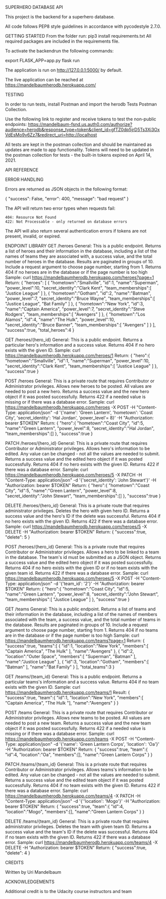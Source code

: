 SUPERHERO DATABASE API

This project is the backend for a superhero database.

All code follows PEP8 style guidelines in accordance with pycodestyle 2.7.0.

GETTING STARTED
From the folder run:
pip3 install requirements.txt 
All required packages are included in the requirements file. 

To activate the backendrun the following commands:

export FLASK_APP=app.py
flask run

The application is run on http://127.0.0.1:5000/ by default.

The live application can be reached at https://mandelbaumherodb.herokuapp.com/

TESTING

In order to run tests, install Postman and import the herodb Tests Postman Collection.

Use the following link to register and receive tokens to test the non-public endpoints:
https://mandelbaum-fsnd.us.auth0.com/authorize?audience=herodb&response_type=token&client_id=gfTZ0dp5jrD5Ts3Xi3OxVdEsMo9v6Zz7&redirect_uri=http://localhost

All tests are kept in the postman collection and should be maintained as updates are made to app functionality.  Tokens will need to be updated in the postman collection for tests - the built-in tokens expired on April 14, 2021.

API REFERENCE

ERROR HANDLING

Errors are returned as JSON objects in the following format:

{
    "success": False, 
    "error": 400,
    "message": "bad request"
}

The API will return two error types when requests fail:

    404: Resource Not Found 
    422: Not Processable - only returned on database errors

The API will also return several authentication errors if tokens are not present, invalid, or expired.

ENDPOINT LIBRARY
GET /heroes
General:  This is a public endpoint.  Returns a list of heroes and their information in the database, including a list of the names of teams they are associated with, a success value, and the total number of heroes in the database.
Results are paginated in groups of 10. Include a request argument to choose page number, starting from 1.  Returns 404 if no heroes are in the database or if the page number is too high
Sample:  curl https://mandelbaumherodb.herokuapp.com/heroes?page=1
Return: 
{
    "heroes": [
        {
            "hometown":"Smallville",
            "id":1,
            "name":"Superman",
            "power_level":10,
            "secret_identity":"Clark Kent",
            "team_memberships":[
                "Justice League"
            ]
        },
        {
            "hometown":"Gotham",
            "id":2,
            "name":"Batman",
            "power_level":7,
            "secret_identity":"Bruce Wayne",
            "team_memberships":[
                "Justice League",
                "Bat Family"
            ]
        },
        {
            "hometown":"New York",
            "id":3,
            "name":"Captain America",
            "power_level":7,
            "secret_identity":"Steve Rodgers",
            "team_memberships":[
                "Avengers"
            ]
        },
        {
            "hometown":"Los Alamos",
            "id":4,
            "name":"The Hulk",
            "power_level":10,
            "secret_identity":"Bruce Banner",
            "team_memberships":[
                "Avengers"
            ]
        }
    ],
    "success":true,
    "total_heroes":4
}

GET /heroes/{hero_id}
General:  This is a public endpoint.  Returns a particular hero's information and a success value.
Returns 404 if no hero exists with the given ID.
Sample:  curl https://mandelbaumherodb.herokuapp.com/heroes/1
Return:
{
    "hero":{
        "hometown":"Smallville",
        "id":1,
        "name":"Superman",
        "power_level":10,
        "secret_identity":"Clark Kent",
        "team_memberships":[
            "Justice League"
        ]
    },
    "success":true
}

POST /heroes
General:  This is a private route that requires Contributor or Administrator privileges.  Allows new heroes to be posted.  All values are needed to post a new hero.  Returns a success value and the new hero object if it was posted successfully.
Returns 422 if a needed value is missing or if there was a database error.
Sample:  curl https://mandelbaumherodb.herokuapp.com/heroes -X POST -H "Content-Type: application/json" -d '{'name': 'Green Lantern', 'hometown': 'Coast City', 'secret_identity': 'Hal Jordan', 'power_level'= 8}' -H "Authorization: bearer $TOKEN"
Return:
{
    "hero":{
        "hometown":"Coast City",
        "id":5,
        "name":"Green Lantern",
        "power_level":8,
        "secret_identity":"Hal Jordan",
        "team_memberships":[]
    },
    "success":true
}

PATCH /heroes/{hero_id}
General:  This is a private route that requires Contributor or Administrator privileges.  Allows hero's information to be edited.  Any value can be changed - not all the values are needed to submit.  Returns a success value and the edited hero object if it was posted successfully.
Returns 404 if no hero exists with the given ID.
Returns 422 if there was a database error.
Sample:  curl https://mandelbaumherodb.herokuapp.com/heroes/5 -X PATCH -H "Content-Type: application/json" -d '{'secret_identity': 'John Stewart'}' -H "Authorization: bearer $TOKEN"
Return:
{
    "hero":{
        "hometown":"Coast City",
        "id":5,
        "name":"Green Lantern",
        "power_level":8,
        "secret_identity":"John Stewart",
        "team_memberships":[]
    },
    "success":true
}

DELETE /heroes/{hero_id}
General:  This is a private route that requires administrator privileges.  Deletes the hero with given hero ID.  Returns a success value and the hero's ID if the delete was successful.
Returns 404 if no hero exists with the given ID.
Returns 422 if there was a database error.
Sample: curl https://mandelbaumherodb.herokuapp.com/heroes/5 -X DELETE -H "Authorization: bearer $TOKEN"
Return:
{
    "success":true,
    "delete": 5
}

POST /heroes/{hero_id}
General:  This is a private route that requires Contributor or Administrator privileges.  Allows a hero to be linked to a team in the database. The team's id must be submitted as a JSON object.  Returns a success value and the edited hero object if it was posted successfully.
Returns 404 if no hero exists with the given ID or if no team exists with the given team id.
Returns 422 if there was a database error. 
Sample:  curl https://mandelbaumherodb.herokuapp.com/heroes/5 -X POST -H "Content-Type: application/json" -d '{'team_id': '2'}' -H "Authorization: bearer $TOKEN"
Return:
{
    "hero":{
        "hometown":"Coast City",
        "id":5,
        "name":"Green Lantern",
        "power_level":8,
        "secret_identity":"John Stewart",
        "team_memberships":[
            "Justice League"
        ]
    },
    "success":true
}

GET /teams
General:  This is a public endpoint.  Returns a list of teams and their information in the database, including a list of the names of members associated with the team, a success value, and the total number of teams in the database.
Results are paginated in groups of 10. Include a request argument to choose page number, starting from 1.  Returns 404 if no teams are in the database or if the page number is too high
Sample:  curl https://mandelbaumherodb.herokuapp.com/teams?page=1
Return:
{
    "success":true,
    "teams":[
        {
            "id":1,
            "location":"New York",
            "members":[
                "Captain America",
                "The Hulk"
            ],
            "name":"Avengers"
        },
        {
            "id":2,
            "location":"Outer Space",
            "members":[
                "Superman",
                "Batman"
            ],
            "name":"Justice League"
        },
        {
            "id":3,
            "location":"Gotham",
            "members":[
                "Batman"
            ],
            "name":"Bat Family"
            }
    ],
    "total_teams":3
}

GET /teams/{team_id}
General:  This is a public endpoint.  Returns a particular teams's information and a success value.
Returns 404 if no team exists with the given ID.
Sample:  curl https://mandelbaumherodb.herokuapp.com/teams/1
Result:
{
    "success":true,
    "team":{
        "id":1,
        "location":"New York",
        "members":[
            "Captain America",
            "The Hulk
        "],
        "name":"Avengers"
    }
}

POST /teams
General:  This is a private route that requires Contributor or Administrator privileges.  Allows new teams to be posted.  All values are needed to post a new team.  Returns a success value and the new team object if it was posted successfully.
Returns 422 if a needed value is missing or if there was a database error.
Sample:  curl https://mandelbaumherodb.herokuapp.com/teams -X POST -H "Content-Type: application/json" -d '{'name': 'Green Lantern Corps', 'location': 'Oa'}' -H "Authorization: bearer $TOKEN"
Return:
{
    "success":true,
    "team":{
        "id":4,
        "location":"Oa",
        "members":[],
        "name":"Green Lantern Corps"
    }
}

PATCH /teams/{team_id}
General:  This is a private route that requires Contributor or Administrator privileges.  Allows teams's information to be edited.  Any value can be changed - not all the values are needed to submit.  Returns a success value and the edited team object if it was posted successfully.
Returns 404 if no team exists with the given ID.
Returns 422 if there was a database error.
Sample:  curl https://mandelbaumherodb.herokuapp.com/teams/4 -X PATCH -H "Content-Type: application/json" -d '{''location': 'Mogo'}' -H "Authorization: bearer $TOKEN"
Return:
{
    "success":true,
    "team":{
        "id":4,
        "location":"Mogo",
        "members":[],
        "name":"Green Lantern Corps"
    }
}

DELETE /teams/{team_id}
General:  This is a private route that requires administrator privileges.  Deletes the team with given team ID.  Returns a success value and the team's ID if the delete was successful.
Returns 404 if no team exists with the given ID.
Returns 422 if there was a database error.
Sample: curl https://mandelbaumherodb.herokuapp.com/teams/4 -X DELETE -H "Authorization: bearer $TOKEN"
Return:
{
    "success":true,
    "delete": 4
}

CREDITS

Written by Uri Mandelbaum

ACKNOWLEDGEMENTS

Additional credit is to the Udacity course instructors and team